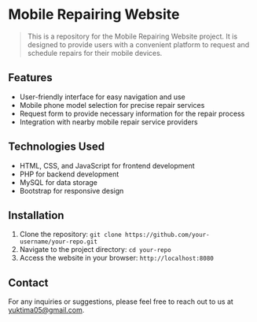 # Mobile Repairing Website
> This is a repository for the Mobile Repairing Website project. It is designed to provide users with a convenient platform to request and schedule repairs for their mobile devices.

## Features

- User-friendly interface for easy navigation and use
- Mobile phone model selection for precise repair services
- Request form to provide necessary information for the repair process
- Integration with nearby mobile repair service providers

## Technologies Used

- HTML, CSS, and JavaScript for frontend development
- PHP for backend development
- MySQL for data storage
- Bootstrap for responsive design

## Installation

1. Clone the repository: `git clone https://github.com/your-username/your-repo.git`
2. Navigate to the project directory: `cd your-repo`
6. Access the website in your browser: `http://localhost:8080`

## Contact

For any inquiries or suggestions, please feel free to reach out to us at yuktima05@gmail.com.
